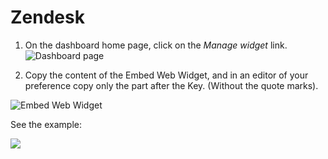# Zendesk

1. On the dashboard home page, click on the *Manage widget* link.
 ![Dashboard page](https://github.com/Fabiomorais87/liferay-learn/blob/5d97f1c0f416bcdd20dc57237db7dbd7e28ce753/docs/dxp/latest/en/site-building/personalizing-site-experience/Click%20to%20chat/Zendesk/Icon-Zendesk-035.png)

1. Copy the content of the Embed Web Widget, and in an editor of your preference copy only the part after the Key. (Without the quote marks).

![Embed Web Widget](https://github.com/Fabiomorais87/liferay-learn/blob/0af9688d7203ce1b11ddab3a99ea7237dd98982e/docs/dxp/latest/en/site-building/personalizing-site-experience/Click%20to%20chat/Zendesk/Icon-Zendesk-036.png)

See the example:

![](RackMultipart20210422-4-wmmy7p_html_4628d019a421fb66.png)
